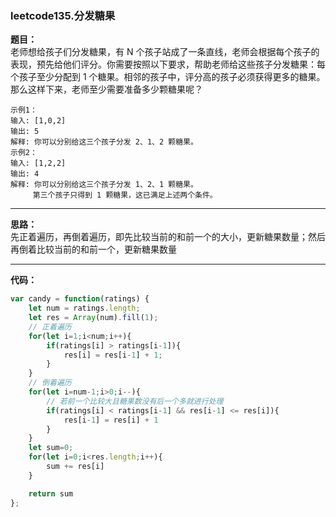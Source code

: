 ### leetcode135.分发糖果

**题目：**  
老师想给孩子们分发糖果，有 N 个孩子站成了一条直线，老师会根据每个孩子的表现，预先给他们评分。你需要按照以下要求，帮助老师给这些孩子分发糖果：每个孩子至少分配到 1 个糖果。相邻的孩子中，评分高的孩子必须获得更多的糖果。那么这样下来，老师至少需要准备多少颗糖果呢？

```
示例1：
输入: [1,0,2]
输出: 5
解释: 你可以分别给这三个孩子分发 2、1、2 颗糖果。
示例2：
输入: [1,2,2]
输出: 4
解释: 你可以分别给这三个孩子分发 1、2、1 颗糖果。
     第三个孩子只得到 1 颗糖果，这已满足上述两个条件。
```

---
**思路：**   
    先正着遍历，再倒着遍历，即先比较当前的和前一个的大小，更新糖果数量；然后再倒着比较当前的和前一个，更新糖果数量

---
**代码：**  
```javascript
var candy = function(ratings) {
    let num = ratings.length;
    let res = Array(num).fill(1);
    // 正着遍历
    for(let i=1;i<num;i++){
        if(ratings[i] > ratings[i-1]){
            res[i] = res[i-1] + 1;
        }
    }
    // 倒着遍历
    for(let i=num-1;i>0;i--){
        // 若前一个比较大且糖果数没有后一个多就进行处理
        if(ratings[i] < ratings[i-1] && res[i-1] <= res[i]){
            res[i-1] = res[i] + 1
        }
    }
    let sum=0;
    for(let i=0;i<res.length;i++){
        sum += res[i]
    }

    return sum
};